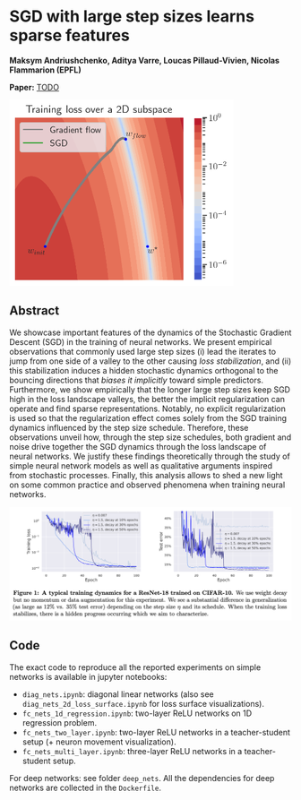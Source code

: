 # SGD with large step sizes learns sparse features

**Maksym Andriushchenko, Aditya Varre, Loucas Pillaud-Vivien, Nicolas Flammarion (EPFL)**

**Paper:** [TODO]()

<img src="images/twitter.gif" width="400" />


## Abstract
We showcase important features of the dynamics of the Stochastic Gradient Descent (SGD) in the training of neural networks. We present empirical observations that commonly used large step sizes (i) lead the iterates to jump from one side of a valley to the other causing *loss stabilization*, and (ii) this stabilization induces a hidden stochastic dynamics orthogonal to the bouncing directions that *biases it implicitly* toward simple predictors. Furthermore, we show empirically that the longer large step sizes keep SGD high in the loss landscape valleys, the better the implicit regularization can operate and find sparse representations. Notably, no explicit regularization is used so that the regularization effect comes solely from the SGD training dynamics influenced by the step size schedule. Therefore, these observations unveil how, through the step size schedules, both gradient and noise drive together the SGD dynamics through the loss landscape of neural networks. We justify these findings theoretically through the study of simple neural network models as well as qualitative arguments inspired from stochastic processes. Finally, this analysis allows to shed a new light on some common practice and observed phenomena when training neural networks.

<img src="images/fig1.png" width="900" />


## Code
The exact code to reproduce all the reported experiments on simple networks is available in jupyter notebooks:
- `diag_nets.ipynb`: diagonal linear networks (also see `diag_nets_2d_loss_surface.ipynb` for loss surface visualizations).
- `fc_nets_1d_regression.ipynb`: two-layer ReLU networks on 1D regression problem.
- `fc_nets_two_layer.ipynb`: two-layer ReLU networks in a teacher-student setup (+ neuron movement visualization).
- `fc_nets_multi_layer.ipynb`: three-layer ReLU networks in a teacher-student setup.

For deep networks: see folder `deep_nets`. All the dependencies for deep networks are collected in the `Dockerfile`.

